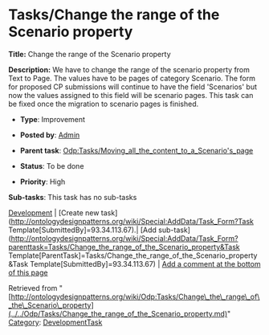 #  Tasks/Change the range of the Scenario property


__Title:__ Change the range of the Scenario property


__Description:__ We have to change the range of the scenario property from Text to Page. The values have to be pages of category Scenario. The form for proposed CP submissions will continue to have the field 'Scenarios' but now the values assigned to this field will be scenario pages. This task can be fixed once the migration to scenario pages is finished. 


  





* __Type__: Improvement
* __Posted by__: [Admin](http://ontologydesignpatterns.org/wiki/index.php?title=User:Admin&action=edit&redlink=1 "User:Admin (not yet written)")
* __Parent task__: [Odp:Tasks/Moving\_all\_the\_content\_to\_a\_Scenario's\_page](../../Odp/Tasks/Moving_all_the_content_to_a_Scenario's_page.md "Odp:Tasks/Moving all the content to a Scenario's page")
* __Status__: To be done


* __Priority__: High




__Sub-tasks__:
This task has no sub-tasks




[Development](../../Odp/Development.md "Odp:Development") | [Create new task](http://ontologydesignpatterns.org/wiki/Special:AddData/Task_Form?Task Template[SubmittedBy]=93.34.113.67).| [Add sub-task](http://ontologydesignpatterns.org/wiki/Special:AddData/Task_Form?parenttask=Tasks/Change_the_range_of_the_Scenario_property&Task Template[ParentTask]=Tasks/Change_the_range_of_the_Scenario_property&Task Template[SubmittedBy]=93.34.113.67) | [Add a comment at the bottom of this page](../index.php@title=Odp%253AAdd_comment&target=Odp%253ATasks%252F../../Odp/Tasks/Change_the_range_of_the_Scenario_property.md#New_comment "http://ontologydesignpatterns.org/wiki/index.php?title=Odp:Add_comment&target=Odp:Tasks/Change_the_range_of_the_Scenario_property#New_comment")


Retrieved from "[http://ontologydesignpatterns.org/wiki/Odp:Tasks/Change\_the\_range\_of\_the\_Scenario\_property](../../Odp/Tasks/Change_the_range_of_the_Scenario_property.md)"
 [Category](http://ontologydesignpatterns.org/wiki/Special:Categories "Special:Categories"): [DevelopmentTask](../../Category/DevelopmentTask.md "Category:DevelopmentTask")